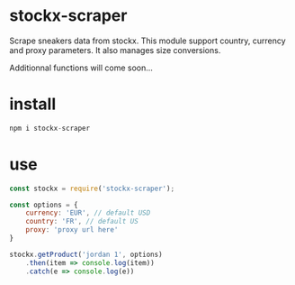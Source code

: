 # stockx-scraper

Scrape sneakers data from stockx. This module support country, currency and proxy parameters. 
It also manages size conversions.

Additionnal functions will come soon...

# install

```js
npm i stockx-scraper
```

# use

```js
const stockx = require('stockx-scraper');

const options = {
    currency: 'EUR', // default USD
    country: 'FR', // default US
    proxy: 'proxy url here'
}

stockx.getProduct('jordan 1', options)
    .then(item => console.log(item))
    .catch(e => console.log(e))
```

